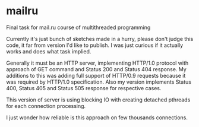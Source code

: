 # mailru
Final task for mail.ru course of multithreaded programming

Currently it's just bunch of sketches made in a hurry, please don't judge this code, it far from version I'd like to publish.
I was just curious if it actually works and does what task implied.

Generally it must be an HTTP server, implementing HTTP/1.0 protocol with approach of GET command and Status 200 and Status 404 response.
My additions to this was adding full support of HTTP/0.9 requests because it was required by HTTP/1.0 specification.
Also my version implements Status 400, Status 405 and Status 505 response for respective cases.

This version of server is using blocking IO with creating detached pthreads for each connection processing.

I just wonder how reliable is this approach on few thousands connections.
